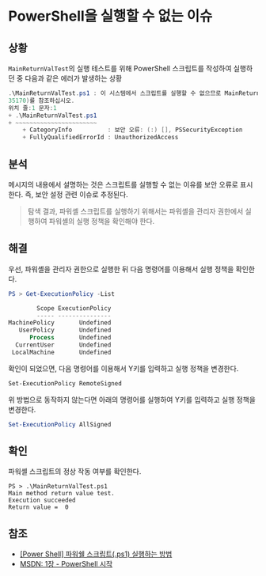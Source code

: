 # PowerShell을 실행할 수 없는 이슈

## 상황

`MainReturnValTest`의 실행 테스트를 위해 PowerShell 스크립트를 작성하여 실행하던 중 다음과 같은 에러가 발생하는 상황

```PowerShell
.\MainReturnValTest.ps1 : 이 시스템에서 스크립트를 실행할 수 없으므로 MainReturnValTest.ps1 파일을 로드할 수 없습니다. 자세한 내용은 about_Execution_Policies(https://go.microsoft.com/fwlink/?LinkID=1
35170)를 참조하십시오.
위치 줄:1 문자:1
+ .\MainReturnValTest.ps1
+ ~~~~~~~~~~~~~~~~~~~~~~~
    + CategoryInfo          : 보안 오류: (:) [], PSSecurityException
    + FullyQualifiedErrorId : UnauthorizedAccess
```

## 분석

메시지의 내용에서 설명하는 것은 스크립트를 실행할 수 없는 이유를 보안 오류로 표시한다. 즉, 보안 설정 관련 이슈로 추정된다.

> 탐색 결과, 파워셸 스크립트를 실행하기 위해서는 파워셸을 관리자 권한에서 실행하여 파워셸의 실행 정책을 확인해야 한다.

## 해결

우선, 파워셸을 관리자 권한으로 실행한 뒤 다음 명령어를 이용해서 실행 정책을 확인한다.

```PowerShell
PS > Get-ExecutionPolicy -List

        Scope ExecutionPolicy
        ----- ---------------
MachinePolicy       Undefined
   UserPolicy       Undefined
      Process       Undefined
  CurrentUser       Undefined
 LocalMachine       Undefined
```

확인이 되었으면, 다음 명령어를 이용해서 Y키를 입력하고 실행 정책을 변경한다.

```PowerShell
Set-ExecutionPolicy RemoteSigned
```

위 방법으로 동작하지 않는다면 아래의 명령어를 실행하여 Y키를 입력하고 실행 정책을 변경한다.

```PowerShell
Set-ExecutionPolicy AllSigned
```

## 확인

파워셸 스크립트의 정상 작동 여부를 확인한다.

```
PS > .\MainReturnValTest.ps1
Main method return value test.
Execution succeeded
Return value =  0
```

## 참조
- [[Power Shell] 파워쉘 스크립트(.ps1) 실행하는 방법](https://betterinvesting.tistory.com/276)
- [MSDN: 1장 - PowerShell 시작](https://learn.microsoft.com/ko-kr/powershell/scripting/learn/ps101/01-getting-started?view=powershell-7.5)
